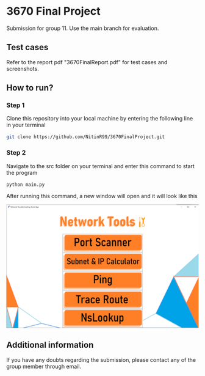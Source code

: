 # 3670 Final Project
Submission for group 11. Use the main branch for evaluation.

## Test cases

Refer to the report pdf "3670FinalReport.pdf" for test cases and screenshots.

## How to run?

### Step 1
Clone this repository into your local machine by entering the following line in your terminal

```bash
git clone https://github.com/NitinR99/3670FinalProject.git
```
### Step 2

Navigate to the src folder on your terminal and enter this command to start the program

```bash
python main.py
```
After running this command, a new window will open and it will look like this

<img src="screenshots/mainUI.png" width=800>

## Additional information

If you have any doubts regarding the submission, please contact any of the group member through email.
